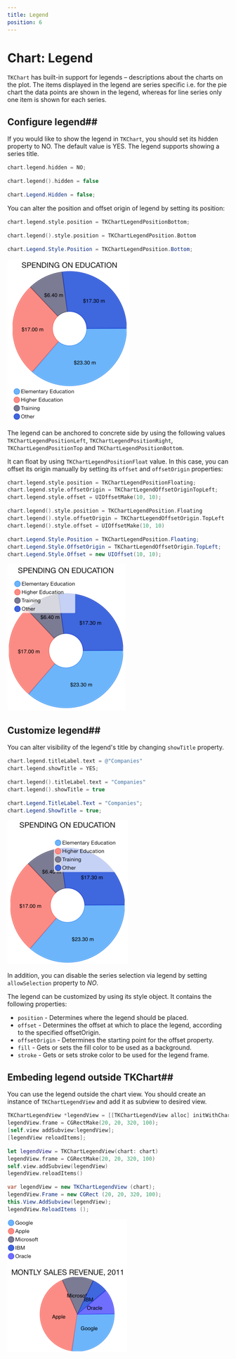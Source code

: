 ```yaml
---
title: Legend
position: 6
---
```


# Chart: Legend

<code>TKChart</code> has built-in support for legends – descriptions about the charts on the plot. The items displayed in the legend are series specific i.e. for the pie chart the data points are shown in the legend, whereas for line series only one item is shown for each series.

## Configure legend##

If you would like to show the legend in <code>TKChart</code>, you should set its hidden property to NO. The default value is YES. The legend supports showing a series title.

```Objective-C
chart.legend.hidden = NO;
```
```Swift
chart.legend().hidden = false
```
```C#
chart.Legend.Hidden = false;
```

You can alter the position and offset origin of legend by setting its position:

```Objective-C
chart.legend.style.position = TKChartLegendPositionBottom;
```
```Swift
chart.legend().style.position = TKChartLegendPosition.Bottom
```
```C#
chart.Legend.Style.Position = TKChartLegendPosition.Bottom;
```

<img src="../images/chart-legend001.png"/>

The legend can be anchored to concrete side by using the following values <code>TKChartLegendPositionLeft</code>, <code>TKChartLegendPositionRight</code>, <code>TKChartLegendPositionTop</code> and <code>TKChartLegendPositionBottom</code>.

It can float by using <code>TKChartLegendPositionFloat</code> value. In this case, you can offset its origin manually by setting its <code>offset</code> and <code>offsetOrigin</code> properties:

```Objective-C
chart.legend.style.position = TKChartLegendPositionFloating;
chart.legend.style.offsetOrigin = TKChartLegendOffsetOriginTopLeft;
chart.legend.style.offset = UIOffsetMake(10, 10);
```
```Swift
chart.legend().style.position = TKChartLegendPosition.Floating
chart.legend().style.offsetOrigin = TKChartLegendOffsetOrigin.TopLeft
chart.legend().style.offset = UIOffsetMake(10, 10)
```
```C#
chart.Legend.Style.Position = TKChartLegendPosition.Floating;
chart.Legend.Style.OffsetOrigin = TKChartLegendOffsetOrigin.TopLeft;
chart.Legend.Style.Offset = new UIOffset(10, 10);
```

<img src="../images/chart-legend002.png"/>

## Customize legend##

You can alter visibility of the legend's title by changing <code>showTitle</code> property.

```Objective-C
chart.legend.titleLabel.text = @"Companies"
chart.legend.showTitle = YES;
```
```Swift
chart.legend().titleLabel.text = "Companies"
chart.legend().showTitle = true
```
```C#
chart.Legend.TitleLabel.Text = "Companies";
chart.Legend.ShowTitle = true;
```

<img src="../images/chart-legend003.png"/>

In addition, you can disable the series selection via legend by setting <code>allowSelection</code> property to *NO*.

The legend can be customized by using its style object. It contains the following properties:

- <code>position</code> - Determines where the legend should be placed.
- <code>offset</code> - Determines the offset at which to place the legend, according to the specified offsetOrigin.
- <code>offsetOrigin</code> - Determines the starting point for the offset property.
- <code>fill</code> - Gets or sets the fill color to be used as a background.
- <code>stroke</code> -  Gets or sets stroke color to be used for the legend frame.

## Embeding legend outside TKChart##

You can use the legend outside the chart view. You should create an instance of <code>TKChartLegendView</code> and add it as subview to desired view.

```Objective-C
TKChartLegendView *legendView = [[TKChartLegendView alloc] initWithChart:chart];
legendView.frame = CGRectMake(20, 20, 320, 100);
[self.view addSubview:legendView];
[legendView reloadItems];
```
```Swift
let legendView = TKChartLegendView(chart: chart)
legendView.frame = CGRectMake(20, 20, 320, 100)
self.view.addSubview(legendView)
legendView.reloadItems()
```
```C#
var legendView = new TKChartLegendView (chart);
legendView.Frame = new CGRect (20, 20, 320, 100);
this.View.AddSubview(legendView);
legendView.ReloadItems ();
```

<img src="../images/chart-legend004.png"/>
